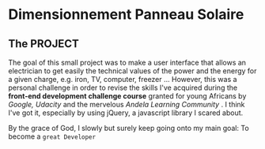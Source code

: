 # Dimensionnement Panneau Solaire

## The PROJECT
The goal of this small project was to make a user interface that allows an electrician to get easily the 
technical values of the power and the energy for a given charge, e.g. iron, TV, computer, freezer ...
However, this was a personal challenge in order to revise the skills I've acquired during the **front-end 
development challenge course** granted for young Africans by *Google, Udacity* and the mervelous _Andela Learning 
Community_ . I think I've got it, especially by using jQuery, a javascript library I scared about.

By the grace of God, I slowly but surely keep going onto my main goal: To become a `great Developer`    
